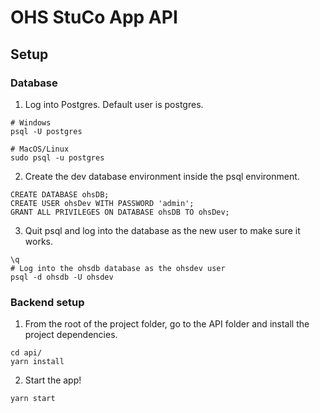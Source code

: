 # OHS StuCo App API

## Setup
### Database
1. Log into Postgres. Default user is postgres.

```
# Windows
psql -U postgres

# MacOS/Linux
sudo psql -u postgres
```

2. Create the dev database environment inside the psql environment.

```
CREATE DATABASE ohsDB;
CREATE USER ohsDev WITH PASSWORD 'admin';
GRANT ALL PRIVILEGES ON DATABASE ohsDB TO ohsDev;
```

3. Quit psql and log into the database as the new user to make sure it works.
```
\q
# Log into the ohsdb database as the ohsdev user
psql -d ohsdb -U ohsdev
```

### Backend setup

1. From the root of the project folder, go to the API folder and install the project dependencies.
```
cd api/
yarn install
```

2. Start the app!
```
yarn start
```
